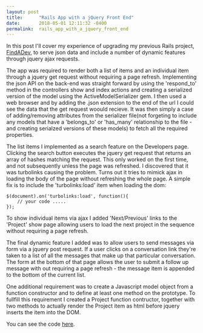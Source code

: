 ```yaml
---
layout: post
title:      "Rails App with a jQuery Front End"
date:       2018-05-01 12:11:32 -0400
permalink:  rails_app_with_a_jquery_front_end
---
```


In this post I'll cover my experience of upgrading my previous Rails project, [FindADev](https://theboymo.github.io/rails_portfolio_project), to serve json data and include a number of dynamic features through jquery ajax requests.

The app was required to render both a list of items and an individual item through a jquery get request without requiring a page refresh. Implementing the json API on the back-end was straight forward by using the 'respond_to' method in the controllers show and index actions and creating a serialized version of the model using the ActiveModelSerializer gem. I then used a web browser and by adding the .json extension to the end of the url I could see the data that the get request woould recieve. It was then simply a case of adding/removing attributes from the serializer file(not forgeting to include any models that have a 'belongs_to' or 'has_many' relationship to the file - and creating serialzed versions of these models) to fetch all the required properties.

The list items I implemented as a search feature on the Developers page. Clicking the search button executes the jquery get request that returns an array of hashes matching the request. This only worked on the first time, and not subsequently unless the page was refreshed. I discovered that it was turbolinks causing the problem. Turns out it tries to mimick ajax in loading the body of the page without refreshing the whole page. A simple fix is to include the 'turbolinks:load' item when loading the dom:

```
$(document).on('turbolinks:load', function(){
    // your code .....
});
```

To show individual items via ajax I added 'Next/Previous' links to the 'Project' show page allowing users to load the next project in the sequence without requiring a page refresh.

The final dynamic feature I added was to allow users to send messages via form via a jquery post request. If a user clicks on a conversation link they're taken to a list of all the messages that make up that particular conversation. The form at the bottom of that page allows the user to submit a follow up message with out requiring a page refresh - the message item is appended to the bottom of the current list.

One additional requirement was to create a Javascript model object from a function constructor and to define at least one method on the prototype. To fullfill this requirement I created a Project function contructor, together with two methods to actually render the Project item as html before jquery inserts the item into the DOM.


You can see the code [here](https://github.com/theBoyMo/Find-A-Dev).


